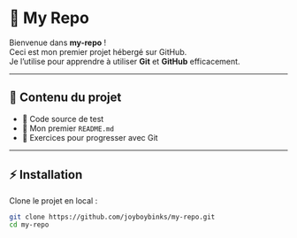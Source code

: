 # 🚀 My Repo

Bienvenue dans **my-repo** !  
Ceci est mon premier projet hébergé sur GitHub.  
Je l’utilise pour apprendre à utiliser **Git** et **GitHub** efficacement.  

---

## 📂 Contenu du projet
- 🔧 Code source de test
- 📝 Mon premier `README.md`
- 🎯 Exercices pour progresser avec Git

---

## ⚡ Installation
Clone le projet en local :
```bash
git clone https://github.com/joyboybinks/my-repo.git
cd my-repo
